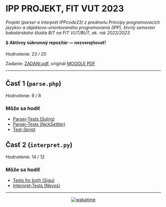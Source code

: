 # IPP PROJEKT, FIT VUT 2023

*Projekt (parser a interprét IPPcode23) z predmetu Princípy programovacích jazykov a objektovo-orientovaného programovania (IPP), štvrtý semester bakalárskeho štúdia BIT na FIT VUT/BUT, ak. rok 2022/2023*

🔒 **Aktívny súkromný repozitár — nezverejňovať!**

Hodnotenie: 23 / 20

Zadanie: [ZADANI.pdf](ZADANI.pdf), originál [MOODLE PDF](https://moodle.vut.cz/mod/folder/view.php?id=272411https://moodle.vut.cz/pluginfile.php/532505/mod_folder/content/0/ipp23spec.pdf)

----------------------------------------------

## Časť 1 (`parse.php`)

Hodnotenie: 9 / 8

### Môže sa hodiť

- [Parser-Tests (Solrig)](https://cdn.discordapp.com/attachments/889798927736528937/1073543734874095646/IPP23_parser_tests.zip)
- [Parser-Tests (NickSettler)](https://github.com/NickSettler/IPP-project-2023-tests)
- [Test-Skript](https://gist.github.com/sproott/d534b327752a5bb2d41139b9f9e005fa)

## Časť 2 (`interpret.py`)

Hodnotenie: 14 / 12

### Môže sa hodiť

- [Tests for both (Sigu)](https://discord.com/channels/461541385204400138/712627564992004146/1085869237052125224)
- [Interpret-Tests (Nevos)](https://github.com/Nevos07/IPP_interpret-only_test_2023)

----------------------------------------------

<div align="center"><a href="https://wakatime.com"><img alt="wakatime" src="https://wakatime.com/badge/user/dd421270-8f1c-43aa-aa5b-ec52a2a18852/project/87ac67bf-1dfb-4420-8df7-f52e6bdf27fe.svg?style=for-the-badge" /></a></div>
